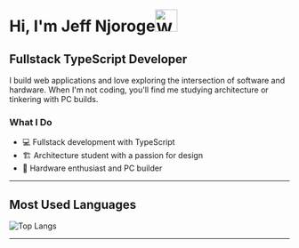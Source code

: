 # Hi, I'm Jeff Njoroge<img src="https://raw.githubusercontent.com/Tarikul-Islam-Anik/Animated-Fluent-Emojis/master/Emojis/Hand%20gestures/Waving%20Hand%20Light%20Skin%20Tone.png" alt="Waving Hand Light Skin Tone" width="40" height="40"/></b>

## Fullstack TypeScript Developer

I build web applications and love exploring the intersection of software and hardware. When I'm not coding, you'll find me studying architecture or tinkering with PC builds.

### What I Do

- 💻 Fullstack development with TypeScript
- 🏗️ Architecture student with a passion for design
- 🔧 Hardware enthusiast and PC builder
<!-- - 🌐 Check out my [portfolio](https://www.jeffnjoroge.com/) -->

---

## Most Used Languages

![Top Langs][top_langs_img]

---


<!-- img references -->

[top_langs_img]: https://github-readme-stats.vercel.app/api/top-langs/?username=jeff283&layout=compact&langs_count=8&hide_border=true&theme=radical "Jeff Top Lang"
